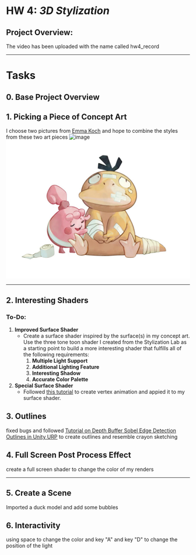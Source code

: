 # HW 4: *3D Stylization*

## Project Overview:

The video has been uploaded with the name called hw4_record

---
# Tasks

## 0. Base Project Overview

## 1. Picking a Piece of Concept Art

I choose two pictures from [Emma Koch](https://www.artstation.com/ekoch) and hope to combine the styles from these two art pieces
![image](yangyu1.png) 
![image](yangyu2.png) 

---
## 2. Interesting Shaders

### To-Do:
1. **Improved Surface Shader**
   - Create a surface shader inspired by the surface(s) in my concept art. Use the three tone toon shader I created from the Stylization Lab as a starting point to build a more interesting shader that fulfills all of the following requirements:
      1. **Multiple Light Support**
      2. **Additional Lighting Feature**
      3. **Interesting Shadow**
      4. **Accurate Color Palette**
2. **Special Surface Shader**
   -  Followed [this tutorial](https://www.youtube.com/watch?v=VQxubpLxEqU&ab_channel=GabrielAguiarProd) to create vertex animation and appied it to my surface shader.
      

## 3. Outlines
fixed bugs and followed  [Tutorial on Depth Buffer Sobel Edge Detection Outlines in Unity URP](https://youtu.be/RMt6DcaMxcE?si=WI7H5zyECoaqBsqF) to create outlines and resemble crayon sketching

## 4. Full Screen Post Process Effect
create a full screen shader to change the color of my renders

---
## 5. Create a Scene
Imported a duck model and add some bubbles

## 6. Interactivity
using space to change the color and key "A" and key "D" to change the position of the light